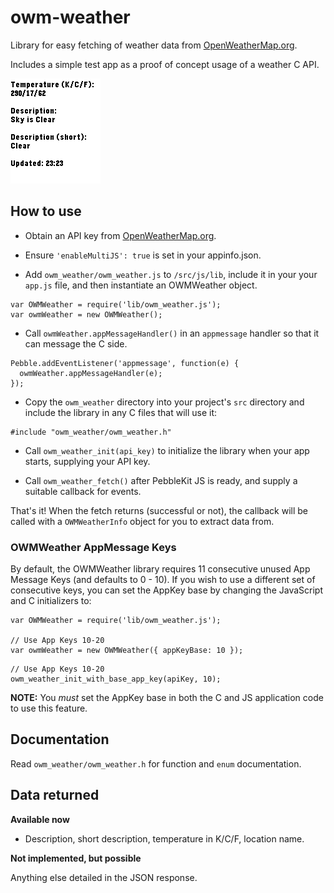 # owm-weather

Library for easy fetching of weather data from [OpenWeatherMap.org](http://home.openweathermap.org).

Includes a simple test app as a proof of concept usage of a weather C API.

![basalt](screenshots/basalt.png)


## How to use

* Obtain an API key from [OpenWeatherMap.org](http://home.openweathermap.org/users/sign_up).

* Ensure `'enableMultiJS': true` is set in your appinfo.json.

* Add `owm_weather/owm_weather.js` to `/src/js/lib`, include it in your your `app.js` file, and then instantiate an OWMWeather object.

```
var OWMWeather = require('lib/owm_weather.js');
var owmWeather = new OWMWeather();
```

* Call `owmWeather.appMessageHandler()` in an `appmessage` handler so that it can message the C side.

```
Pebble.addEventListener('appmessage', function(e) {
  owmWeather.appMessageHandler(e);
});
```

* Copy the `owm_weather` directory into your project's `src` directory and include the library in any C files that will use it:

```
#include "owm_weather/owm_weather.h"
```

* Call `owm_weather_init(api_key)` to initialize the library when your app starts, supplying your API key.

* Call `owm_weather_fetch()` after PebbleKit JS is ready, and supply a suitable
  callback for events.

That's it! When the fetch returns (successful or not), the callback will be called with a `OWMWeatherInfo` object for you to extract data from.

### OWMWeather AppMessage Keys

By default, the OWMWeather library requires 11 consecutive unused App Message Keys (and defaults to 0 - 10). If you wish to use a different set of consecutive keys, you can set the AppKey base by changing the JavaScript and C initializers to:

```
var OWMWeather = require('lib/owm_weather.js');

// Use App Keys 10-20
var owmWeather = new OWMWeather({ appKeyBase: 10 });
```

```
// Use App Keys 10-20
owm_weather_init_with_base_app_key(apiKey, 10);
```

**NOTE:** You *must* set the AppKey base in both the C and JS application code to use this feature.

## Documentation

Read `owm_weather/owm_weather.h` for function and `enum` documentation.


## Data returned

**Available now**

* Description, short description, temperature in K/C/F, location name.

**Not implemented, but possible**

Anything else detailed in the JSON response.
